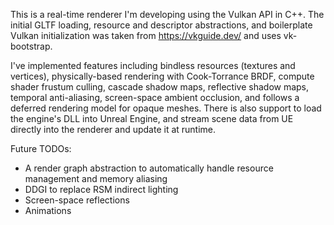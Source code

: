 This is a real-time renderer I'm developing using the Vulkan API in C++. The initial GLTF loading, resource and descriptor abstractions, and boilerplate Vulkan initialization was taken from https://vkguide.dev/ and uses vk-bootstrap.

I've implemented features including bindless resources (textures and vertices), physically-based rendering with Cook-Torrance BRDF, compute shader frustum culling, cascade shadow maps, reflective shadow maps, temporal anti-aliasing, screen-space ambient occlusion, and follows a deferred rendering model for opaque meshes.
There is also support to load the engine's DLL into Unreal Engine, and stream scene data from UE directly into the renderer and update it at runtime.

Future TODOs:
- A render graph abstraction to automatically handle resource management and memory aliasing
- DDGI to replace RSM indirect lighting
- Screen-space reflections
- Animations

